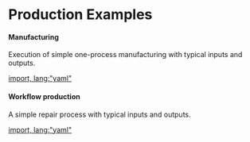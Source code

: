 # Production Examples

#### Manufacturing

Execution of simple one-process manufacturing with typical inputs and outputs.

[import, lang:"yaml"](process-manufacturing.yaml)

#### Workflow production

A simple repair process with typical inputs and outputs.

[import, lang:"yaml"](process-workflow.yaml)

